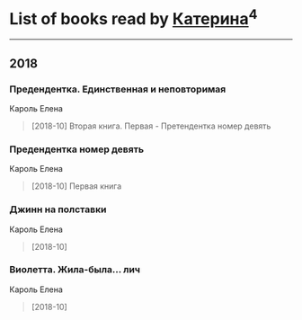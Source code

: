 # List of books read by [Катерина](https://my.mail.ru/mail/katerina-985/)<sup>4</sup>
---

## 2018

### Предендентка. Единственная и неповторимая
Кароль Елена
> [2018-10] Вторая книга. Первая - Претендентка номер девять


### Предендентка номер девять
Кароль Елена
> [2018-10] Первая книга


### Джинн на полставки
Кароль Елена
> [2018-10] 


### Виолетта. Жила-была... лич
Кароль Елена
> [2018-10] 



